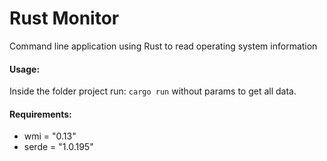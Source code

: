 # Rust Monitor

Command line application using Rust to read operating system information

#### **Usage:**

Inside the folder project run: `cargo run` without params to get all data.

#### **Requirements:**

* wmi = "0.13"
* serde = "1.0.195"
